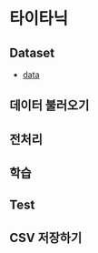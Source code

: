 # 타이타닉

## Dataset
 - [data](https://www.kaggle.com/competitions/titanic/data)

## 데이터 불러오기

## 전처리

## 학습

## Test


## CSV 저장하기